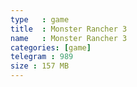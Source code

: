 ```yaml
---
type   : game
title  : Monster Rancher 3
name   : Monster Rancher 3
categories: [game]
telegram : 989
size : 157 MB
---
```



